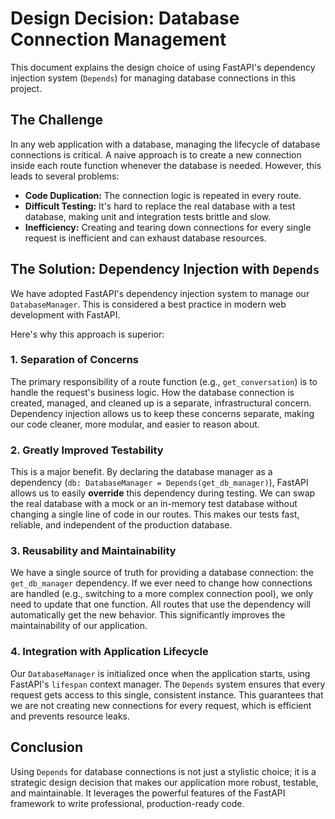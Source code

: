 # Design Decision: Database Connection Management

This document explains the design choice of using FastAPI's dependency injection system (`Depends`) for managing database connections in this project.

## The Challenge

In any web application with a database, managing the lifecycle of database connections is critical. A naive approach is to create a new connection inside each route function whenever the database is needed. However, this leads to several problems:

*   **Code Duplication:** The connection logic is repeated in every route.
*   **Difficult Testing:** It's hard to replace the real database with a test database, making unit and integration tests brittle and slow.
*   **Inefficiency:** Creating and tearing down connections for every single request is inefficient and can exhaust database resources.

## The Solution: Dependency Injection with `Depends`

We have adopted FastAPI's dependency injection system to manage our `DatabaseManager`. This is considered a best practice in modern web development with FastAPI.

Here's why this approach is superior:

### 1. Separation of Concerns

The primary responsibility of a route function (e.g., `get_conversation`) is to handle the request's business logic. How the database connection is created, managed, and cleaned up is a separate, infrastructural concern. Dependency injection allows us to keep these concerns separate, making our code cleaner, more modular, and easier to reason about.

### 2. Greatly Improved Testability

This is a major benefit. By declaring the database manager as a dependency (`db: DatabaseManager = Depends(get_db_manager)`), FastAPI allows us to easily **override** this dependency during testing. We can swap the real database with a mock or an in-memory test database without changing a single line of code in our routes. This makes our tests fast, reliable, and independent of the production database.

### 3. Reusability and Maintainability

We have a single source of truth for providing a database connection: the `get_db_manager` dependency. If we ever need to change how connections are handled (e.g., switching to a more complex connection pool), we only need to update that one function. All routes that use the dependency will automatically get the new behavior. This significantly improves the maintainability of our application.

### 4. Integration with Application Lifecycle

Our `DatabaseManager` is initialized once when the application starts, using FastAPI's `lifespan` context manager. The `Depends` system ensures that every request gets access to this single, consistent instance. This guarantees that we are not creating new connections for every request, which is efficient and prevents resource leaks.

## Conclusion

Using `Depends` for database connections is not just a stylistic choice; it is a strategic design decision that makes our application more robust, testable, and maintainable. It leverages the powerful features of the FastAPI framework to write professional, production-ready code.
